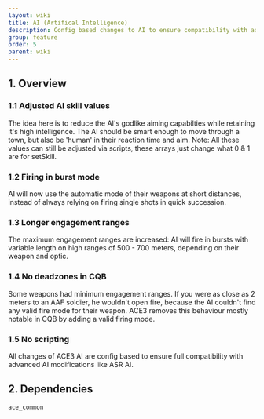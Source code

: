 ```yaml
---
layout: wiki
title: AI (Artifical Intelligence)
description: Config based changes to AI to ensure compatibility with advanced AI modifications
group: feature
order: 5
parent: wiki
---
```


## 1. Overview

### 1.1 Adjusted AI skill values
The idea here is to reduce the AI's godlike aiming capabilties while retaining it's high intelligence. The AI should be smart enough to move through a town, but also be 'human' in their reaction time and aim.
Note: All these values can still be adjusted via scripts, these arrays just change what 0 & 1 are for setSkill.

### 1.2 Firing in burst mode
AI will now use the automatic mode of their weapons at short distances, instead of always relying on firing single shots in quick succession.

### 1.3 Longer engagement ranges
The maximum engagement ranges are increased: AI will fire in bursts with variable length on high ranges of 500 - 700 meters, depending on their weapon and optic.

### 1.4 No deadzones in CQB
Some weapons had minimum engagement ranges. If you were as close as 2 meters to an AAF soldier, he wouldn't open fire, because the AI couldn't find any valid fire mode for their weapon. ACE3 removes this behaviour mostly notable in CQB by adding a valid firing mode.

### 1.5 No scripting
All changes of ACE3 AI are config based to ensure full compatibility with advanced AI modifications like ASR AI.


## 2. Dependencies

`ace_common`
